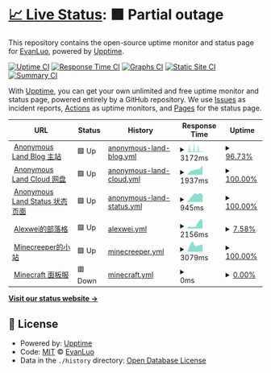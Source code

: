 # [📈 Live Status](https://demo.upptime.js.org): <!--live status--> **🟧 Partial outage**

This repository contains the open-source uptime monitor and status page for [EvanLuo](https://evanluo.top/), powered by [Upptime](https://github.com/upptime/upptime).

[![Uptime CI](https://github.com/EvanLuo233/AnonymousLandStatus/workflows/Uptime%20CI/badge.svg)](https://github.com/EvanLuo233/AnonymousLandStatus/actions?query=workflow%3A%22Uptime+CI%22)
[![Response Time CI](https://github.com/EvanLuo233/AnonymousLandStatus/workflows/Response%20Time%20CI/badge.svg)](https://github.com/EvanLuo233/AnonymousLandStatus/actions?query=workflow%3A%22Response+Time+CI%22)
[![Graphs CI](https://github.com/EvanLuo233/AnonymousLandStatus/workflows/Graphs%20CI/badge.svg)](https://github.com/EvanLuo233/AnonymousLandStatus/actions?query=workflow%3A%22Graphs+CI%22)
[![Static Site CI](https://github.com/EvanLuo233/AnonymousLandStatus/workflows/Static%20Site%20CI/badge.svg)](https://github.com/EvanLuo233/AnonymousLandStatus/actions?query=workflow%3A%22Static+Site+CI%22)
[![Summary CI](https://github.com/EvanLuo233/AnonymousLandStatus/workflows/Summary%20CI/badge.svg)](https://github.com/EvanLuo233/AnonymousLandStatus/actions?query=workflow%3A%22Summary+CI%22)

With [Upptime](https://upptime.js.org), you can get your own unlimited and free uptime monitor and status page, powered entirely by a GitHub repository. We use [Issues](https://github.com/EvanLuo233/AnonymousLandStatus/issues) as incident reports, [Actions](https://github.com/EvanLuo233/AnonymousLandStatus/actions) as uptime monitors, and [Pages](https://demo.upptime.js.org) for the status page.

<!--start: status pages-->
<!-- This summary is generated by Upptime (https://github.com/upptime/upptime) -->
<!-- Do not edit this manually, your changes will be overwritten -->
<!-- prettier-ignore -->
| URL | Status | History | Response Time | Uptime |
| --- | ------ | ------- | ------------- | ------ |
| <img alt="" src="https://favicons.githubusercontent.com/www.evanluo.top" height="13"> [Anonymous Land Blog 主站](https://www.evanluo.top) | 🟩 Up | [anonymous-land-blog.yml](https://github.com/EvanLuo233/AnonymousLandStatus/commits/HEAD/history/anonymous-land-blog.yml) | <details><summary><img alt="Response time graph" src="./graphs/anonymous-land-blog/response-time-week.png" height="20"> 3172ms</summary><br><a href="https://status.evanluo.top/history/anonymous-land-blog"><img alt="Response time 3172" src="https://img.shields.io/endpoint?url=https%3A%2F%2Fraw.githubusercontent.com%2FEvanLuo233%2FAnonymousLandStatus%2FHEAD%2Fapi%2Fanonymous-land-blog%2Fresponse-time.json"></a><br><a href="https://status.evanluo.top/history/anonymous-land-blog"><img alt="24-hour response time 2656" src="https://img.shields.io/endpoint?url=https%3A%2F%2Fraw.githubusercontent.com%2FEvanLuo233%2FAnonymousLandStatus%2FHEAD%2Fapi%2Fanonymous-land-blog%2Fresponse-time-day.json"></a><br><a href="https://status.evanluo.top/history/anonymous-land-blog"><img alt="7-day response time 3172" src="https://img.shields.io/endpoint?url=https%3A%2F%2Fraw.githubusercontent.com%2FEvanLuo233%2FAnonymousLandStatus%2FHEAD%2Fapi%2Fanonymous-land-blog%2Fresponse-time-week.json"></a><br><a href="https://status.evanluo.top/history/anonymous-land-blog"><img alt="30-day response time 3172" src="https://img.shields.io/endpoint?url=https%3A%2F%2Fraw.githubusercontent.com%2FEvanLuo233%2FAnonymousLandStatus%2FHEAD%2Fapi%2Fanonymous-land-blog%2Fresponse-time-month.json"></a><br><a href="https://status.evanluo.top/history/anonymous-land-blog"><img alt="1-year response time 3172" src="https://img.shields.io/endpoint?url=https%3A%2F%2Fraw.githubusercontent.com%2FEvanLuo233%2FAnonymousLandStatus%2FHEAD%2Fapi%2Fanonymous-land-blog%2Fresponse-time-year.json"></a></details> | <details><summary><a href="https://status.evanluo.top/history/anonymous-land-blog">96.73%</a></summary><a href="https://status.evanluo.top/history/anonymous-land-blog"><img alt="All-time uptime 96.73%" src="https://img.shields.io/endpoint?url=https%3A%2F%2Fraw.githubusercontent.com%2FEvanLuo233%2FAnonymousLandStatus%2FHEAD%2Fapi%2Fanonymous-land-blog%2Fuptime.json"></a><br><a href="https://status.evanluo.top/history/anonymous-land-blog"><img alt="24-hour uptime 91.30%" src="https://img.shields.io/endpoint?url=https%3A%2F%2Fraw.githubusercontent.com%2FEvanLuo233%2FAnonymousLandStatus%2FHEAD%2Fapi%2Fanonymous-land-blog%2Fuptime-day.json"></a><br><a href="https://status.evanluo.top/history/anonymous-land-blog"><img alt="7-day uptime 96.73%" src="https://img.shields.io/endpoint?url=https%3A%2F%2Fraw.githubusercontent.com%2FEvanLuo233%2FAnonymousLandStatus%2FHEAD%2Fapi%2Fanonymous-land-blog%2Fuptime-week.json"></a><br><a href="https://status.evanluo.top/history/anonymous-land-blog"><img alt="30-day uptime 96.73%" src="https://img.shields.io/endpoint?url=https%3A%2F%2Fraw.githubusercontent.com%2FEvanLuo233%2FAnonymousLandStatus%2FHEAD%2Fapi%2Fanonymous-land-blog%2Fuptime-month.json"></a><br><a href="https://status.evanluo.top/history/anonymous-land-blog"><img alt="1-year uptime 96.73%" src="https://img.shields.io/endpoint?url=https%3A%2F%2Fraw.githubusercontent.com%2FEvanLuo233%2FAnonymousLandStatus%2FHEAD%2Fapi%2Fanonymous-land-blog%2Fuptime-year.json"></a></details>
| <img alt="" src="https://favicons.githubusercontent.com/cloud.evanluo.top" height="13"> [Anonymous Land Cloud 网盘](https://cloud.evanluo.top) | 🟩 Up | [anonymous-land-cloud.yml](https://github.com/EvanLuo233/AnonymousLandStatus/commits/HEAD/history/anonymous-land-cloud.yml) | <details><summary><img alt="Response time graph" src="./graphs/anonymous-land-cloud/response-time-week.png" height="20"> 1937ms</summary><br><a href="https://status.evanluo.top/history/anonymous-land-cloud"><img alt="Response time 1937" src="https://img.shields.io/endpoint?url=https%3A%2F%2Fraw.githubusercontent.com%2FEvanLuo233%2FAnonymousLandStatus%2FHEAD%2Fapi%2Fanonymous-land-cloud%2Fresponse-time.json"></a><br><a href="https://status.evanluo.top/history/anonymous-land-cloud"><img alt="24-hour response time 3191" src="https://img.shields.io/endpoint?url=https%3A%2F%2Fraw.githubusercontent.com%2FEvanLuo233%2FAnonymousLandStatus%2FHEAD%2Fapi%2Fanonymous-land-cloud%2Fresponse-time-day.json"></a><br><a href="https://status.evanluo.top/history/anonymous-land-cloud"><img alt="7-day response time 1937" src="https://img.shields.io/endpoint?url=https%3A%2F%2Fraw.githubusercontent.com%2FEvanLuo233%2FAnonymousLandStatus%2FHEAD%2Fapi%2Fanonymous-land-cloud%2Fresponse-time-week.json"></a><br><a href="https://status.evanluo.top/history/anonymous-land-cloud"><img alt="30-day response time 1937" src="https://img.shields.io/endpoint?url=https%3A%2F%2Fraw.githubusercontent.com%2FEvanLuo233%2FAnonymousLandStatus%2FHEAD%2Fapi%2Fanonymous-land-cloud%2Fresponse-time-month.json"></a><br><a href="https://status.evanluo.top/history/anonymous-land-cloud"><img alt="1-year response time 1937" src="https://img.shields.io/endpoint?url=https%3A%2F%2Fraw.githubusercontent.com%2FEvanLuo233%2FAnonymousLandStatus%2FHEAD%2Fapi%2Fanonymous-land-cloud%2Fresponse-time-year.json"></a></details> | <details><summary><a href="https://status.evanluo.top/history/anonymous-land-cloud">100.00%</a></summary><a href="https://status.evanluo.top/history/anonymous-land-cloud"><img alt="All-time uptime 100.00%" src="https://img.shields.io/endpoint?url=https%3A%2F%2Fraw.githubusercontent.com%2FEvanLuo233%2FAnonymousLandStatus%2FHEAD%2Fapi%2Fanonymous-land-cloud%2Fuptime.json"></a><br><a href="https://status.evanluo.top/history/anonymous-land-cloud"><img alt="24-hour uptime 100.00%" src="https://img.shields.io/endpoint?url=https%3A%2F%2Fraw.githubusercontent.com%2FEvanLuo233%2FAnonymousLandStatus%2FHEAD%2Fapi%2Fanonymous-land-cloud%2Fuptime-day.json"></a><br><a href="https://status.evanluo.top/history/anonymous-land-cloud"><img alt="7-day uptime 100.00%" src="https://img.shields.io/endpoint?url=https%3A%2F%2Fraw.githubusercontent.com%2FEvanLuo233%2FAnonymousLandStatus%2FHEAD%2Fapi%2Fanonymous-land-cloud%2Fuptime-week.json"></a><br><a href="https://status.evanluo.top/history/anonymous-land-cloud"><img alt="30-day uptime 100.00%" src="https://img.shields.io/endpoint?url=https%3A%2F%2Fraw.githubusercontent.com%2FEvanLuo233%2FAnonymousLandStatus%2FHEAD%2Fapi%2Fanonymous-land-cloud%2Fuptime-month.json"></a><br><a href="https://status.evanluo.top/history/anonymous-land-cloud"><img alt="1-year uptime 100.00%" src="https://img.shields.io/endpoint?url=https%3A%2F%2Fraw.githubusercontent.com%2FEvanLuo233%2FAnonymousLandStatus%2FHEAD%2Fapi%2Fanonymous-land-cloud%2Fuptime-year.json"></a></details>
| <img alt="" src="https://favicons.githubusercontent.com/status.evanluo.top" height="13"> [Anonymous Land Status 状态页面](https://status.evanluo.top) | 🟩 Up | [anonymous-land-status.yml](https://github.com/EvanLuo233/AnonymousLandStatus/commits/HEAD/history/anonymous-land-status.yml) | <details><summary><img alt="Response time graph" src="./graphs/anonymous-land-status/response-time-week.png" height="20"> 945ms</summary><br><a href="https://status.evanluo.top/history/anonymous-land-status"><img alt="Response time 945" src="https://img.shields.io/endpoint?url=https%3A%2F%2Fraw.githubusercontent.com%2FEvanLuo233%2FAnonymousLandStatus%2FHEAD%2Fapi%2Fanonymous-land-status%2Fresponse-time.json"></a><br><a href="https://status.evanluo.top/history/anonymous-land-status"><img alt="24-hour response time 982" src="https://img.shields.io/endpoint?url=https%3A%2F%2Fraw.githubusercontent.com%2FEvanLuo233%2FAnonymousLandStatus%2FHEAD%2Fapi%2Fanonymous-land-status%2Fresponse-time-day.json"></a><br><a href="https://status.evanluo.top/history/anonymous-land-status"><img alt="7-day response time 945" src="https://img.shields.io/endpoint?url=https%3A%2F%2Fraw.githubusercontent.com%2FEvanLuo233%2FAnonymousLandStatus%2FHEAD%2Fapi%2Fanonymous-land-status%2Fresponse-time-week.json"></a><br><a href="https://status.evanluo.top/history/anonymous-land-status"><img alt="30-day response time 945" src="https://img.shields.io/endpoint?url=https%3A%2F%2Fraw.githubusercontent.com%2FEvanLuo233%2FAnonymousLandStatus%2FHEAD%2Fapi%2Fanonymous-land-status%2Fresponse-time-month.json"></a><br><a href="https://status.evanluo.top/history/anonymous-land-status"><img alt="1-year response time 945" src="https://img.shields.io/endpoint?url=https%3A%2F%2Fraw.githubusercontent.com%2FEvanLuo233%2FAnonymousLandStatus%2FHEAD%2Fapi%2Fanonymous-land-status%2Fresponse-time-year.json"></a></details> | <details><summary><a href="https://status.evanluo.top/history/anonymous-land-status">100.00%</a></summary><a href="https://status.evanluo.top/history/anonymous-land-status"><img alt="All-time uptime 100.00%" src="https://img.shields.io/endpoint?url=https%3A%2F%2Fraw.githubusercontent.com%2FEvanLuo233%2FAnonymousLandStatus%2FHEAD%2Fapi%2Fanonymous-land-status%2Fuptime.json"></a><br><a href="https://status.evanluo.top/history/anonymous-land-status"><img alt="24-hour uptime 100.00%" src="https://img.shields.io/endpoint?url=https%3A%2F%2Fraw.githubusercontent.com%2FEvanLuo233%2FAnonymousLandStatus%2FHEAD%2Fapi%2Fanonymous-land-status%2Fuptime-day.json"></a><br><a href="https://status.evanluo.top/history/anonymous-land-status"><img alt="7-day uptime 100.00%" src="https://img.shields.io/endpoint?url=https%3A%2F%2Fraw.githubusercontent.com%2FEvanLuo233%2FAnonymousLandStatus%2FHEAD%2Fapi%2Fanonymous-land-status%2Fuptime-week.json"></a><br><a href="https://status.evanluo.top/history/anonymous-land-status"><img alt="30-day uptime 100.00%" src="https://img.shields.io/endpoint?url=https%3A%2F%2Fraw.githubusercontent.com%2FEvanLuo233%2FAnonymousLandStatus%2FHEAD%2Fapi%2Fanonymous-land-status%2Fuptime-month.json"></a><br><a href="https://status.evanluo.top/history/anonymous-land-status"><img alt="1-year uptime 100.00%" src="https://img.shields.io/endpoint?url=https%3A%2F%2Fraw.githubusercontent.com%2FEvanLuo233%2FAnonymousLandStatus%2FHEAD%2Fapi%2Fanonymous-land-status%2Fuptime-year.json"></a></details>
| <img alt="" src="https://favicons.githubusercontent.com/alexwei.top" height="13"> [Alexwei的部落格](http://alexwei.top) | 🟩 Up | [alexwei.yml](https://github.com/EvanLuo233/AnonymousLandStatus/commits/HEAD/history/alexwei.yml) | <details><summary><img alt="Response time graph" src="./graphs/alexwei/response-time-week.png" height="20"> 2156ms</summary><br><a href="https://status.evanluo.top/history/alexwei"><img alt="Response time 2156" src="https://img.shields.io/endpoint?url=https%3A%2F%2Fraw.githubusercontent.com%2FEvanLuo233%2FAnonymousLandStatus%2FHEAD%2Fapi%2Falexwei%2Fresponse-time.json"></a><br><a href="https://status.evanluo.top/history/alexwei"><img alt="24-hour response time 3341" src="https://img.shields.io/endpoint?url=https%3A%2F%2Fraw.githubusercontent.com%2FEvanLuo233%2FAnonymousLandStatus%2FHEAD%2Fapi%2Falexwei%2Fresponse-time-day.json"></a><br><a href="https://status.evanluo.top/history/alexwei"><img alt="7-day response time 2156" src="https://img.shields.io/endpoint?url=https%3A%2F%2Fraw.githubusercontent.com%2FEvanLuo233%2FAnonymousLandStatus%2FHEAD%2Fapi%2Falexwei%2Fresponse-time-week.json"></a><br><a href="https://status.evanluo.top/history/alexwei"><img alt="30-day response time 2156" src="https://img.shields.io/endpoint?url=https%3A%2F%2Fraw.githubusercontent.com%2FEvanLuo233%2FAnonymousLandStatus%2FHEAD%2Fapi%2Falexwei%2Fresponse-time-month.json"></a><br><a href="https://status.evanluo.top/history/alexwei"><img alt="1-year response time 2156" src="https://img.shields.io/endpoint?url=https%3A%2F%2Fraw.githubusercontent.com%2FEvanLuo233%2FAnonymousLandStatus%2FHEAD%2Fapi%2Falexwei%2Fresponse-time-year.json"></a></details> | <details><summary><a href="https://status.evanluo.top/history/alexwei">7.58%</a></summary><a href="https://status.evanluo.top/history/alexwei"><img alt="All-time uptime 7.58%" src="https://img.shields.io/endpoint?url=https%3A%2F%2Fraw.githubusercontent.com%2FEvanLuo233%2FAnonymousLandStatus%2FHEAD%2Fapi%2Falexwei%2Fuptime.json"></a><br><a href="https://status.evanluo.top/history/alexwei"><img alt="24-hour uptime 19.05%" src="https://img.shields.io/endpoint?url=https%3A%2F%2Fraw.githubusercontent.com%2FEvanLuo233%2FAnonymousLandStatus%2FHEAD%2Fapi%2Falexwei%2Fuptime-day.json"></a><br><a href="https://status.evanluo.top/history/alexwei"><img alt="7-day uptime 7.58%" src="https://img.shields.io/endpoint?url=https%3A%2F%2Fraw.githubusercontent.com%2FEvanLuo233%2FAnonymousLandStatus%2FHEAD%2Fapi%2Falexwei%2Fuptime-week.json"></a><br><a href="https://status.evanluo.top/history/alexwei"><img alt="30-day uptime 7.58%" src="https://img.shields.io/endpoint?url=https%3A%2F%2Fraw.githubusercontent.com%2FEvanLuo233%2FAnonymousLandStatus%2FHEAD%2Fapi%2Falexwei%2Fuptime-month.json"></a><br><a href="https://status.evanluo.top/history/alexwei"><img alt="1-year uptime 7.58%" src="https://img.shields.io/endpoint?url=https%3A%2F%2Fraw.githubusercontent.com%2FEvanLuo233%2FAnonymousLandStatus%2FHEAD%2Fapi%2Falexwei%2Fuptime-year.json"></a></details>
| <img alt="" src="https://favicons.githubusercontent.com/minecreeper.evanluo.top" height="13"> [Minecreeper的小站](https://minecreeper.evanluo.top) | 🟩 Up | [minecreeper.yml](https://github.com/EvanLuo233/AnonymousLandStatus/commits/HEAD/history/minecreeper.yml) | <details><summary><img alt="Response time graph" src="./graphs/minecreeper/response-time-week.png" height="20"> 3079ms</summary><br><a href="https://status.evanluo.top/history/minecreeper"><img alt="Response time 3079" src="https://img.shields.io/endpoint?url=https%3A%2F%2Fraw.githubusercontent.com%2FEvanLuo233%2FAnonymousLandStatus%2FHEAD%2Fapi%2Fminecreeper%2Fresponse-time.json"></a><br><a href="https://status.evanluo.top/history/minecreeper"><img alt="24-hour response time 3314" src="https://img.shields.io/endpoint?url=https%3A%2F%2Fraw.githubusercontent.com%2FEvanLuo233%2FAnonymousLandStatus%2FHEAD%2Fapi%2Fminecreeper%2Fresponse-time-day.json"></a><br><a href="https://status.evanluo.top/history/minecreeper"><img alt="7-day response time 3079" src="https://img.shields.io/endpoint?url=https%3A%2F%2Fraw.githubusercontent.com%2FEvanLuo233%2FAnonymousLandStatus%2FHEAD%2Fapi%2Fminecreeper%2Fresponse-time-week.json"></a><br><a href="https://status.evanluo.top/history/minecreeper"><img alt="30-day response time 3079" src="https://img.shields.io/endpoint?url=https%3A%2F%2Fraw.githubusercontent.com%2FEvanLuo233%2FAnonymousLandStatus%2FHEAD%2Fapi%2Fminecreeper%2Fresponse-time-month.json"></a><br><a href="https://status.evanluo.top/history/minecreeper"><img alt="1-year response time 3079" src="https://img.shields.io/endpoint?url=https%3A%2F%2Fraw.githubusercontent.com%2FEvanLuo233%2FAnonymousLandStatus%2FHEAD%2Fapi%2Fminecreeper%2Fresponse-time-year.json"></a></details> | <details><summary><a href="https://status.evanluo.top/history/minecreeper">100.00%</a></summary><a href="https://status.evanluo.top/history/minecreeper"><img alt="All-time uptime 100.00%" src="https://img.shields.io/endpoint?url=https%3A%2F%2Fraw.githubusercontent.com%2FEvanLuo233%2FAnonymousLandStatus%2FHEAD%2Fapi%2Fminecreeper%2Fuptime.json"></a><br><a href="https://status.evanluo.top/history/minecreeper"><img alt="24-hour uptime 100.00%" src="https://img.shields.io/endpoint?url=https%3A%2F%2Fraw.githubusercontent.com%2FEvanLuo233%2FAnonymousLandStatus%2FHEAD%2Fapi%2Fminecreeper%2Fuptime-day.json"></a><br><a href="https://status.evanluo.top/history/minecreeper"><img alt="7-day uptime 100.00%" src="https://img.shields.io/endpoint?url=https%3A%2F%2Fraw.githubusercontent.com%2FEvanLuo233%2FAnonymousLandStatus%2FHEAD%2Fapi%2Fminecreeper%2Fuptime-week.json"></a><br><a href="https://status.evanluo.top/history/minecreeper"><img alt="30-day uptime 100.00%" src="https://img.shields.io/endpoint?url=https%3A%2F%2Fraw.githubusercontent.com%2FEvanLuo233%2FAnonymousLandStatus%2FHEAD%2Fapi%2Fminecreeper%2Fuptime-month.json"></a><br><a href="https://status.evanluo.top/history/minecreeper"><img alt="1-year uptime 100.00%" src="https://img.shields.io/endpoint?url=https%3A%2F%2Fraw.githubusercontent.com%2FEvanLuo233%2FAnonymousLandStatus%2FHEAD%2Fapi%2Fminecreeper%2Fuptime-year.json"></a></details>
| <img alt="" src="https://favicons.githubusercontent.com/tc.yunqiaold.cn" height="13"> [Minecraft 面板服](https://tc.yunqiaold.cn) | 🟥 Down | [minecraft.yml](https://github.com/EvanLuo233/AnonymousLandStatus/commits/HEAD/history/minecraft.yml) | <details><summary><img alt="Response time graph" src="./graphs/minecraft/response-time-week.png" height="20"> 0ms</summary><br><a href="https://status.evanluo.top/history/minecraft"><img alt="Response time 0" src="https://img.shields.io/endpoint?url=https%3A%2F%2Fraw.githubusercontent.com%2FEvanLuo233%2FAnonymousLandStatus%2FHEAD%2Fapi%2Fminecraft%2Fresponse-time.json"></a><br><a href="https://status.evanluo.top/history/minecraft"><img alt="24-hour response time 0" src="https://img.shields.io/endpoint?url=https%3A%2F%2Fraw.githubusercontent.com%2FEvanLuo233%2FAnonymousLandStatus%2FHEAD%2Fapi%2Fminecraft%2Fresponse-time-day.json"></a><br><a href="https://status.evanluo.top/history/minecraft"><img alt="7-day response time 0" src="https://img.shields.io/endpoint?url=https%3A%2F%2Fraw.githubusercontent.com%2FEvanLuo233%2FAnonymousLandStatus%2FHEAD%2Fapi%2Fminecraft%2Fresponse-time-week.json"></a><br><a href="https://status.evanluo.top/history/minecraft"><img alt="30-day response time 0" src="https://img.shields.io/endpoint?url=https%3A%2F%2Fraw.githubusercontent.com%2FEvanLuo233%2FAnonymousLandStatus%2FHEAD%2Fapi%2Fminecraft%2Fresponse-time-month.json"></a><br><a href="https://status.evanluo.top/history/minecraft"><img alt="1-year response time 0" src="https://img.shields.io/endpoint?url=https%3A%2F%2Fraw.githubusercontent.com%2FEvanLuo233%2FAnonymousLandStatus%2FHEAD%2Fapi%2Fminecraft%2Fresponse-time-year.json"></a></details> | <details><summary><a href="https://status.evanluo.top/history/minecraft">0.00%</a></summary><a href="https://status.evanluo.top/history/minecraft"><img alt="All-time uptime 0.00%" src="https://img.shields.io/endpoint?url=https%3A%2F%2Fraw.githubusercontent.com%2FEvanLuo233%2FAnonymousLandStatus%2FHEAD%2Fapi%2Fminecraft%2Fuptime.json"></a><br><a href="https://status.evanluo.top/history/minecraft"><img alt="24-hour uptime 0.00%" src="https://img.shields.io/endpoint?url=https%3A%2F%2Fraw.githubusercontent.com%2FEvanLuo233%2FAnonymousLandStatus%2FHEAD%2Fapi%2Fminecraft%2Fuptime-day.json"></a><br><a href="https://status.evanluo.top/history/minecraft"><img alt="7-day uptime 0.00%" src="https://img.shields.io/endpoint?url=https%3A%2F%2Fraw.githubusercontent.com%2FEvanLuo233%2FAnonymousLandStatus%2FHEAD%2Fapi%2Fminecraft%2Fuptime-week.json"></a><br><a href="https://status.evanluo.top/history/minecraft"><img alt="30-day uptime 0.00%" src="https://img.shields.io/endpoint?url=https%3A%2F%2Fraw.githubusercontent.com%2FEvanLuo233%2FAnonymousLandStatus%2FHEAD%2Fapi%2Fminecraft%2Fuptime-month.json"></a><br><a href="https://status.evanluo.top/history/minecraft"><img alt="1-year uptime 0.00%" src="https://img.shields.io/endpoint?url=https%3A%2F%2Fraw.githubusercontent.com%2FEvanLuo233%2FAnonymousLandStatus%2FHEAD%2Fapi%2Fminecraft%2Fuptime-year.json"></a></details>

<!--end: status pages-->

[**Visit our status website →**](https://demo.upptime.js.org)

## 📄 License

- Powered by: [Upptime](https://github.com/upptime/upptime)
- Code: [MIT](./LICENSE) © [EvanLuo](https://evanluo.top/)
- Data in the `./history` directory: [Open Database License](https://opendatacommons.org/licenses/odbl/1-0/)
